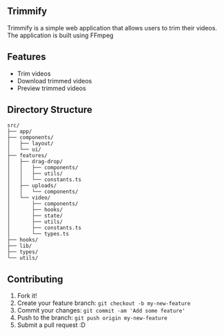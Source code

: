 ## Trimmify

Trimmify is a simple web application that allows users to trim their videos. The application is built using FFmpeg

## Features

-   Trim videos
-   Download trimmed videos
-   Preview trimmed videos

## Directory Structure
```
src/
├── app/
├── components/
│   ├── layout/
│   └── ui/
├── features/
│   ├── drag-drop/
│   │   ├── components/
│   │   ├── utils/
│   │   └── constants.ts
│   ├── uploads/
│   │   └── components/
│   └── video/
│       ├── components/
│       ├── hooks/
│       ├── state/
│       ├── utils/
│       ├── constants.ts
│       └── types.ts
├── hooks/
├── lib/
├── types/
└── utils/
```

## Contributing

1. Fork it!
2. Create your feature branch: `git checkout -b my-new-feature`
3. Commit your changes: `git commit -am 'Add some feature'`
4. Push to the branch: `git push origin my-new-feature`
5. Submit a pull request :D
